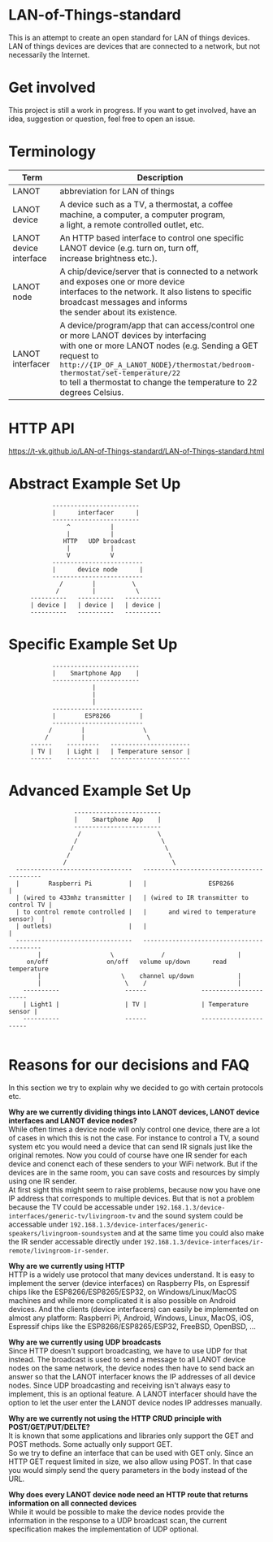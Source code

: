 # LAN-of-Things-standard
This is an attempt to create an open standard for LAN of things devices. LAN of things devices are devices that are connected to a network, but not necessarily the Internet.  

# Get involved
This project is still a work in progress. If you want to get involved, have an idea, suggestion or question, feel free to open an issue. 

# Terminology

| Term                   | Description  |
| ---------------------- | ------------ |
| LANOT                  | abbreviation for LAN of things |
| LANOT device           | A device such as a TV, a thermostat, a coffee machine, a computer, a computer program, <br /> a light, a remote controlled outlet, etc. |
| LANOT device interface | An HTTP based interface to control one specific LANOT device (e.g. turn on, turn off, <br /> increase brightness etc.). |
| LANOT node             | A chip/device/server that is connected to a network and exposes one or more device <br /> interfaces to the network. It also listens to specific broadcast messages and informs <br />the sender about its existence. |
| LANOT interfacer       | A device/program/app that can access/control one or more LANOT devices by interfacing <br /> with one or more LANOT nodes (e.g. Sending a GET request to <br /> `http://{IP_OF_A_LANOT_NODE}/thermostat/bedroom-thermostat/set-temperature/22` <br /> to tell a thermostat to change the temperature to 22 degrees Celsius. |

# HTTP API
https://t-vk.github.io/LAN-of-Things-standard/LAN-of-Things-standard.html

# Abstract Example Set Up

```
            ------------------------
            |      interfacer      |
            ------------------------
                ^           |
                |           |
               HTTP   UDP broadcast
                |           |
                V           V
            -------------------------
            |      device node      |
            -------------------------
              /        |          \
             /         |           \
      ----------   ----------   ----------
      | device |   | device |   | device |
      ----------   ----------   ----------
```

# Specific Example Set Up
```
            ------------------------
            |    Smartphone App    |
            ------------------------
                       |    
                       | 
                       | 
            -------------------------
            |        ESP8266        |
            -------------------------
           /        |                \
          /         |                 \
      ------    ---------   ----------------------
      | TV |    | Light |   | Temperature sensor |
      ------    ---------   ----------------------
```

# Advanced Example Set Up
```
                  ------------------------
                  |    Smartphone App    |
                  ------------------------
                   /                     \
                  /                       \
                 /                         \
                /                           \
               /                             \
  --------------------------------   ------------------------------------------
  |        Raspberri Pi          |   |                 ESP8266                |
  | (wired to 433mhz transmitter |   | (wired to IR transmitter to control TV |
  | to control remote controlled |   |      and wired to temperature sensor)  |
  | outlets)                     |   |                                        |
  --------------------------------   ------------------------------------------
        |                   \             /                    |
     on/off                on/off   volume up/down      read temperature
        |                      \    channel up/down            |
        |                       \    /                         |
    ----------                  ------               ----------------------
    | Light1 |                  | TV |               | Temperature sensor |
    ----------                  ------               ----------------------
    
```

# Reasons for our decisions and FAQ

In this section we try to explain why we decided to go with certain protocols etc.

**Why are we currently dividing things into LANOT devices, LANOT device interfaces and LANOT device nodes?**   
While often times a device node will only control one device, there are a lot of cases in which this is not the case. For instance to control a TV, a sound system etc you would need a device that can send IR signals just like the original remotes. Now you could of course have one IR sender for each device and conenct each of these senders to your WiFi network. But if the devices are in the same room, you can save costs and resources by simply using one IR sender.  
At first sight this might seem to raise problems, because now you have one IP address that corresponds to multiple devices. But that is not a problem because the TV could be accessable under `192.168.1.3/device-interfaces/generic-tv/livingroom-tv` and the sound system could be accessable under `192.168.1.3/device-interfaces/generic-speakers/livingroom-soundsystem` and at the same time you could also make the IR sender accessable directly under `192.168.1.3/device-interfaces/ir-remote/livingroom-ir-sender`.  

**Why are we currently using HTTP**  
HTTP is a widely use protocol that many devices understand. It is easy to implement the server (device interfaces) on Raspberry PIs, on Espressif chips like the ESP8266/ESP8265/ESP32, on Windows/Linux/MacOS machines and while more complicated it is also possible on Android devices. And the clients (device interfacers) can easily be implemented on almost any platform: Raspberri Pi, Android, Windows, Linux, MacOS, iOS, Espressif chips like the ESP8266/ESP8265/ESP32, FreeBSD, OpenBSD, ... 

**Why are we currently using UDP broadcasts**  
Since HTTP doesn't support broadcasting, we have to use UDP for that instead. The broadcast is used to send a message to all LANOT device nodes on the same network, the device nodes then have to send back an answer so that the LANOT interfacer knows the IP addresses of all device nodes. Since UDP broadcasting and receiving isn't always easy to implement, this is an optional feature. A LANOT interfacer should have the option to let the user enter the LANOT device nodes IP addresses manually. 

**Why are we currently not using the HTTP CRUD principle with POST/GET/PUT/DELTE?**  
It is known that some applications and libraries only support the GET and POST methods. Some actually only support GET.  
So we try to define an interface that can be used with GET only. Since an HTTP GET request limited in size, we also allow using POST. In that case you would simply send the query parameters in the body instead of the URL.

**Why does every LANOT device node need an HTTP route that returns information on all connected devices**  
While it would be possible to make the device nodes provide the information in the response to a UDP broadcast scan, the current specification makes the implementation of UDP optional. 
